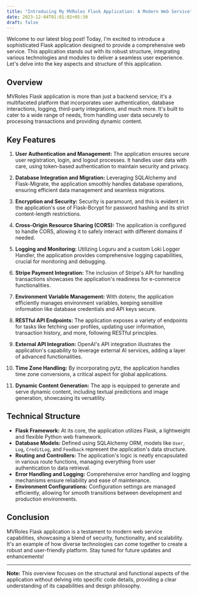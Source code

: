```yaml
---
title: "Introducing My MVRoles Flask Application: A Modern Web Service"
date: 2023-12-04T01:01:02+05:30
draft: false
---
```


Welcome to our latest blog post! Today, I'm excited to introduce a sophisticated Flask application designed to provide a comprehensive web service. This application stands out with its robust structure, integrating various technologies and modules to deliver a seamless user experience. Let's delve into the key aspects and structure of this application.

## Overview

MVRoles Flask application is more than just a backend service; it's a multifaceted platform that incorporates user authentication, database interactions, logging, third-party integrations, and much more. It's built to cater to a wide range of needs, from handling user data securely to processing transactions and providing dynamic content.

## Key Features

1. **User Authentication and Management:** The application ensures secure user registration, login, and logout processes. It handles user data with care, using token-based authentication to maintain security and privacy.

2. **Database Integration and Migration:** Leveraging SQLAlchemy and Flask-Migrate, the application smoothly handles database operations, ensuring efficient data management and seamless migrations.

3. **Encryption and Security:** Security is paramount, and this is evident in the application's use of Flask-Bcrypt for password hashing and its strict content-length restrictions.

4. **Cross-Origin Resource Sharing (CORS):** The application is configured to handle CORS, allowing it to safely interact with different domains if needed.

5. **Logging and Monitoring:** Utilizing Loguru and a custom Loki Logger Handler, the application provides comprehensive logging capabilities, crucial for monitoring and debugging.

6. **Stripe Payment Integration:** The inclusion of Stripe's API for handling transactions showcases the application's readiness for e-commerce functionalities.

7. **Environment Variable Management:** With dotenv, the application efficiently manages environment variables, keeping sensitive information like database credentials and API keys secure.

8. **RESTful API Endpoints:** The application exposes a variety of endpoints for tasks like fetching user profiles, updating user information, transaction history, and more, following RESTful principles.

9. **External API Integration:** OpenAI's API integration illustrates the application's capability to leverage external AI services, adding a layer of advanced functionalities.

10. **Time Zone Handling:** By incorporating pytz, the application handles time zone conversions, a critical aspect for global applications.

11. **Dynamic Content Generation:** The app is equipped to generate and serve dynamic content, including textual predictions and image generation, showcasing its versatility.

## Technical Structure

- **Flask Framework:** At its core, the application utilizes Flask, a lightweight and flexible Python web framework.
- **Database Models:** Defined using SQLAlchemy ORM, models like `User`, `Log`, `CreditLog`, and `Feedback` represent the application's data structure.
- **Routing and Controllers:** The application's logic is neatly encapsulated in various route functions, managing everything from user authentication to data retrieval.
- **Error Handling and Logging:** Comprehensive error handling and logging mechanisms ensure reliability and ease of maintenance.
- **Environment Configurations:** Configuration settings are managed efficiently, allowing for smooth transitions between development and production environments.

## Conclusion

MVRoles Flask application is a testament to modern web service capabilities, showcasing a blend of security, functionality, and scalability. It's an example of how diverse technologies can come together to create a robust and user-friendly platform. Stay tuned for future updates and enhancements!

---

**Note:** This overview focuses on the structural and functional aspects of the application without delving into specific code details, providing a clear understanding of its capabilities and design philosophy.
